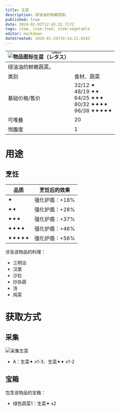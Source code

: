 ```yaml
---
title: 生菜
description: 绿油油的鲜嫩蔬菜。
published: true
date: 2024-02-02T12:43:32.717Z
tags: item, item-food, item-vegetable
editor: markdown
dateCreated: 2024-01-29T19:14:21.819Z
---
```


| <img style="float: left;" src="此处放物品图标" alt="物品图标" />生菜（<ruby>レタス<rt>Lettuce</rt></ruby>） ||
| - | - |
| 绿油油的鲜嫩蔬菜。 ||
| 类别 | 食材、蔬菜 |
| 基础价格/售价 | 32/12 ✦<br>48/19 ✦✦<br>64/25 ✦✦✦<br>80/32 ✦✦✦✦<br>96/38 ✦✦✦✦✦ |
| 可堆叠 | 20 |
| 饱腹度 | 1 |

# 用途
## 烹饪
| 品质 | 烹饪后的效果 |
| - | - |
| ✦ | 强化护盾：+18% |
| ✦✦ | 强化护盾：+28% |
| ✦✦✦ | 强化护盾：+37% |
| ✦✦✦✦ | 强化护盾：+46% |
| ✦✦✦✦✦ | 强化护盾：+56% |
涉及该物品的料理：
- 三明治
- 汉堡
- 沙拉
- 炒杂蔬
- 汤
- 炖菜

# 获取方式
## 采集
![采集生菜](/assets/items/lettuce/get_lettuce.png)
- A：生菜✦ x1-3、生菜✦✦ x1-2
## 宝箱
包含该物品的宝箱：
- 绿色蔬菜1：生菜✦ x2